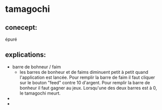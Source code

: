 # tamagochi


## conecept:

épuré


## explications:

- barre de bohneur / faim
  - les barres de bonheur et de faims diminuent petit à petit quand l'application est lancée.
  Pour remplir la barre de faim il faut cliquer sur le bouton "feed" contre 10 d'argent.
  Pour remplir la barre de bonheur il faut gagner au jeux.
  Lorsqu'une des deux barres est à 0, le tamagochi meurt.
- 
-
